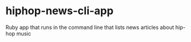 # hiphop-news-cli-app
Ruby app that runs in the command line that lists news articles about hip-hop music
